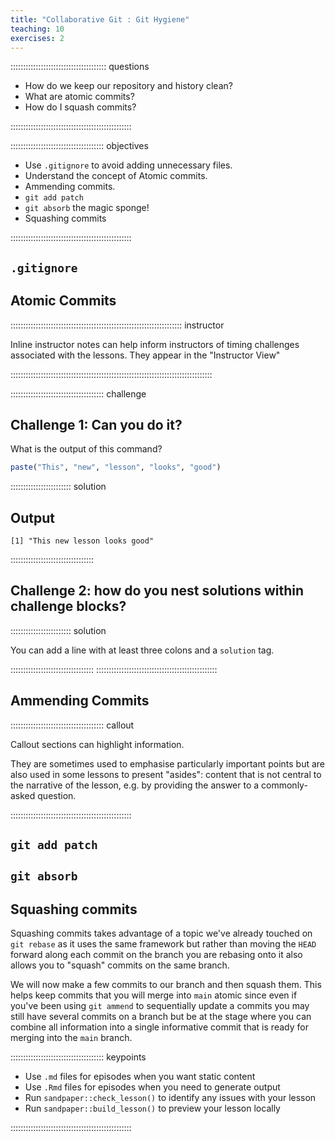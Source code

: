 ```yaml
---
title: "Collaborative Git : Git Hygiene"
teaching: 10
exercises: 2
---
```


:::::::::::::::::::::::::::::::::::::: questions

- How do we keep our repository and history clean?
- What are atomic commits?
- How do I squash commits?

::::::::::::::::::::::::::::::::::::::::::::::::

::::::::::::::::::::::::::::::::::::: objectives

- Use `.gitignore` to avoid adding unnecessary files.
- Understand the concept of Atomic commits.
- Ammending commits.
- `git add patch`
- `git absorb` the magic sponge!
- Squashing commits

::::::::::::::::::::::::::::::::::::::::::::::::

## `.gitignore`

## Atomic Commits

:::::::::::::::::::::::::::::::::::::::::::::::::::::::::::::::::::: instructor

Inline instructor notes can help inform instructors of timing challenges
associated with the lessons. They appear in the "Instructor View"

::::::::::::::::::::::::::::::::::::::::::::::::::::::::::::::::::::::::::::::::

::::::::::::::::::::::::::::::::::::: challenge

## Challenge 1: Can you do it?

What is the output of this command?

```r
paste("This", "new", "lesson", "looks", "good")
```

:::::::::::::::::::::::: solution

## Output

```output
[1] "This new lesson looks good"
```

:::::::::::::::::::::::::::::::::

## Challenge 2: how do you nest solutions within challenge blocks?

:::::::::::::::::::::::: solution

You can add a line with at least three colons and a `solution` tag.

:::::::::::::::::::::::::::::::::
::::::::::::::::::::::::::::::::::::::::::::::::

## Ammending Commits

::::::::::::::::::::::::::::::::::::: callout

Callout sections can highlight information.

They are sometimes used to emphasise particularly important points
but are also used in some lessons to present "asides":
content that is not central to the narrative of the lesson,
e.g. by providing the answer to a commonly-asked question.

::::::::::::::::::::::::::::::::::::::::::::::::

## `git add patch`

## `git absorb`

## Squashing commits

Squashing commits takes advantage of a topic we've already touched on `git rebase` as it uses the same framework but
rather than moving the `HEAD` forward along each commit on the branch you are rebasing onto it also allows you to
"squash" commits on the same branch.

We will now make a few commits to our branch and then squash them. This helps keep commits that you will merge into
`main` atomic since even if you've been using `git ammend` to sequentially update a commits you may still have several
commits on a branch but be at the stage where you can combine all information into a single informative commit that is
ready for merging into the `main` branch.

::::::::::::::::::::::::::::::::::::: keypoints

- Use `.md` files for episodes when you want static content
- Use `.Rmd` files for episodes when you need to generate output
- Run `sandpaper::check_lesson()` to identify any issues with your lesson
- Run `sandpaper::build_lesson()` to preview your lesson locally

::::::::::::::::::::::::::::::::::::::::::::::::
